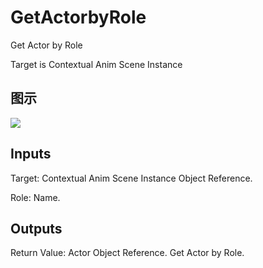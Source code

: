 # GetActorbyRole

Get Actor by Role

Target is Contextual Anim Scene Instance

## 图示

![]($-20221218-18304830.png)

## Inputs

Target: Contextual Anim Scene Instance Object Reference.

Role: Name.  

## Outputs

Return Value: Actor Object Reference. Get Actor by Role.

